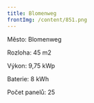 ```yaml
---
title: Blomenweg
frontImg: /content/851.png
---
```

Město: Blomenweg

Rozloha: 45 m2

Výkon:  9,75 kWp

Baterie:  8 kWh

Počet panelů: 25